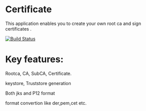 Certificate
===========
This application enables you to create your own root ca and sign certificates .

[![Build Status](https://travis-ci.org/sumanta23/Certificate.svg)](https://travis-ci.org/sumanta23/Certificate)

Key features:
===========
Rootca, CA, SubCA, Certificate.

keystore, Truststore generation

Both jks and P12 format 

format convertion like der,pem,cet etc.
